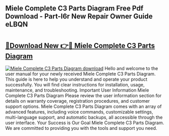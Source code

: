 ## Miele Complete C3 Parts Diagram Free Pdf Download - Part-I6r New Repair Owner Guide eLBQN

# <h2><a href="http://dfswlw.blite.top/?on=Miele+Complete+C3+Parts+Diagram">🔗Download New 👉🔴 Miele Complete C3 Parts Diagram</a></h2>

[![Miele Complete C3 Parts Diagram download](https://i.imgur.com/lujVjoI.png)](http://dfswlw.blite.top/?on=Miele+Complete+C3+Parts+Diagram)
Hello and welcome to the user manual for your newly received Miele Complete C3 Parts Diagram. This guide is here to help you understand and operate your product successfully. You will find clear instructions for installation, usage, maintenance, and troubleshooting. Important User Information Miele Complete C3 Parts Diagram Please review the user information section for details on warranty coverage, registration procedures, and customer support options. Miele Complete C3 Parts Diagram comes with an array of advanced features, including voice commands, customizable settings, multi-language support, and automatic backups, all accessible through the user interface. Your Success is Our Goal Miele Complete C3 Parts Diagram. We are committed to providing you with the tools and support you need.
